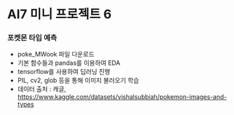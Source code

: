 # AI7 미니 프로젝트 6

### 포켓몬 타입 예측

- poke_MWook 파일 다운로드
- 기본 함수들과 pandas를 이용하여 EDA
- tensorflow를 사용하여 딥러닝 진행
- PIL, cv2, glob 등을 통해 이미지 불러오기 학습
- 데이터 출처 : 캐글, https://www.kaggle.com/datasets/vishalsubbiah/pokemon-images-and-types
